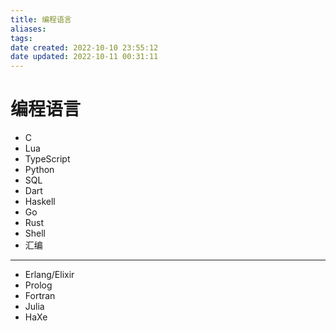```yaml
---
title: 编程语言
aliases: 
tags: 
date created: 2022-10-10 23:55:12
date updated: 2022-10-11 00:31:11
---
```


# 编程语言

- C
- Lua
- TypeScript
- Python
- SQL
- Dart
- Haskell
- Go
- Rust
- Shell
- 汇编
---
- Erlang/Elixir
- Prolog
- Fortran
- Julia
- HaXe
